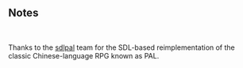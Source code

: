 ## Notes
<br/>

Thanks to the [sdlpal](https://github.com/sdlpal/sdlpal) team for the SDL-based reimplementation of the classic Chinese-language RPG known as PAL.
<br/>
